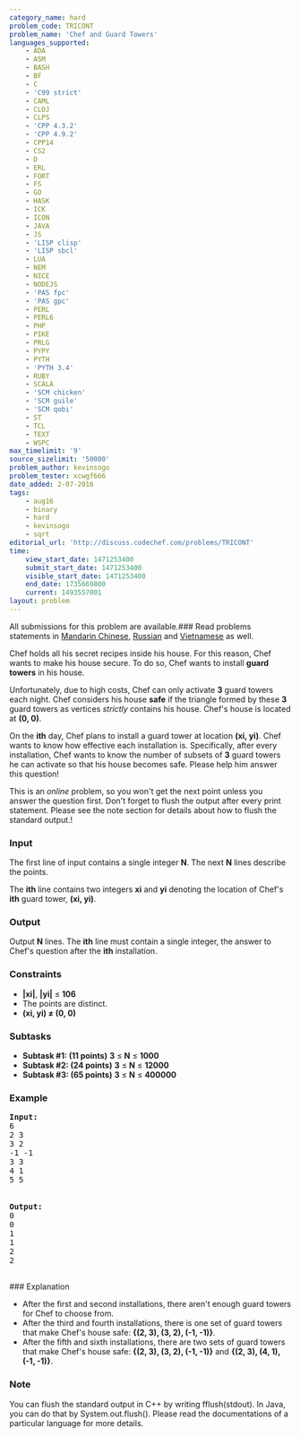 ```yaml
---
category_name: hard
problem_code: TRICONT
problem_name: 'Chef and Guard Towers'
languages_supported:
    - ADA
    - ASM
    - BASH
    - BF
    - C
    - 'C99 strict'
    - CAML
    - CLOJ
    - CLPS
    - 'CPP 4.3.2'
    - 'CPP 4.9.2'
    - CPP14
    - CS2
    - D
    - ERL
    - FORT
    - FS
    - GO
    - HASK
    - ICK
    - ICON
    - JAVA
    - JS
    - 'LISP clisp'
    - 'LISP sbcl'
    - LUA
    - NEM
    - NICE
    - NODEJS
    - 'PAS fpc'
    - 'PAS gpc'
    - PERL
    - PERL6
    - PHP
    - PIKE
    - PRLG
    - PYPY
    - PYTH
    - 'PYTH 3.4'
    - RUBY
    - SCALA
    - 'SCM chicken'
    - 'SCM guile'
    - 'SCM qobi'
    - ST
    - TCL
    - TEXT
    - WSPC
max_timelimit: '9'
source_sizelimit: '50000'
problem_author: kevinsogo
problem_tester: xcwgf666
date_added: 2-07-2016
tags:
    - aug16
    - binary
    - hard
    - kevinsogo
    - sqrt
editorial_url: 'http://discuss.codechef.com/problems/TRICONT'
time:
    view_start_date: 1471253400
    submit_start_date: 1471253400
    visible_start_date: 1471253400
    end_date: 1735669800
    current: 1493557001
layout: problem
---
```

All submissions for this problem are available.###  Read problems statements in [Mandarin Chinese](http://www.codechef.com/download/translated/AUG16/mandarin/TRICONT.pdf), [Russian](http://www.codechef.com/download/translated/AUG16/russian/TRICONT.pdf) and [Vietnamese](http://www.codechef.com/download/translated/AUG16/vietnamese/TRICONT.pdf) as well.

Chef holds all his secret recipes inside his house. For this reason, Chef wants to make his house secure. To do so, Chef wants to install **guard towers** in his house.

Unfortunately, due to high costs, Chef can only activate **3** guard towers each night. Chef considers his house **safe** if the triangle formed by these **3** guard towers as vertices _strictly_ contains his house. Chef's house is located at **(0, 0)**.

On the **ith** day, Chef plans to install a guard tower at location **(xi, yi)**. Chef wants to know how effective each installation is. Specifically, after every installation, Chef wants to know the number of subsets of **3** guard towers he can activate so that his house becomes safe. Please help him answer this question!

This is an _online_ problem, so you won't get the next point unless you answer the question first. Don't forget to flush the output after every print statement. Please see the note section for details about how to flush the standard output.!

### Input

The first line of input contains a single integer **N**. The next **N** lines describe the points.

The **ith** line contains two integers **xi** and **yi** denoting the location of Chef's **ith** guard tower, **(xi, yi)**.

### Output

Output **N** lines. The **ith** line must contain a single integer, the answer to Chef's question after the **ith** installation.

### Constraints

- **|xi|**, **|yi|** ≤ **106**
- The points are distinct.
- **(xi, yi) ≠ (0, 0)**

### Subtasks

- **Subtask #1: (11 points)** **3** ≤ **N** ≤ **1000**
- **Subtask #2: (24 points)** **3** ≤ **N** ≤ **12000**
- **Subtask #3: (65 points)** **3** ≤ **N** ≤ **400000**

### Example

<pre><b>Input:</b>
<tt>6
2 3
3 2
-1 -1
3 3
4 1
5 5
</tt>

<b>Output:</b>
<tt>0
0
1
1
2
2</tt>

</pre>### Explanation
- After the first and second installations, there aren't enough guard towers for Chef to choose from.
- After the third and fourth installations, there is one set of guard towers that make Chef's house safe: **{(2, 3), (3, 2), (-1, -1)}**.
- After the fifth and sixth installations, there are two sets of guard towers that make Chef's house safe: **{(2, 3), (3, 2), (-1, -1)}** and **{(2, 3), (4, 1), (-1, -1)}**.

### Note

You can flush the standard output in C++ by writing fflush(stdout). In Java, you can do that by System.out.flush(). Please read the documentations of a particular language for more details.
